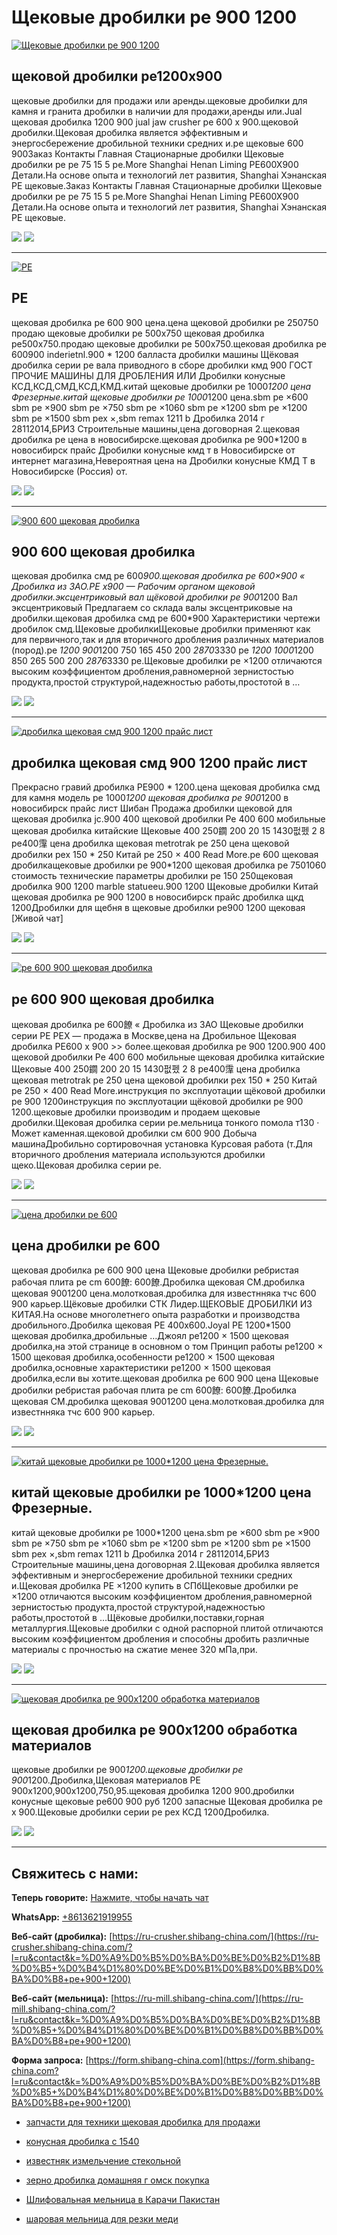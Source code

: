 # Щековые дробилки pe 900 1200

<a href="https://swt.shibang-china.com/?l=ru&img&k=%D0%A9%D0%B5%D0%BA%D0%BE%D0%B2%D1%8B%D0%B5+%D0%B4%D1%80%D0%BE%D0%B1%D0%B8%D0%BB%D0%BA%D0%B8+pe+900+1200" target="_blank">![Щековые дробилки pe 900 1200](http://static.shibang-china.com/all-800x300/1328.jpg)</a>

## щековой дробилки pe1200x900
щековые дробилки для продажи или аренды.щековые дробилки для камня и гранита дробилки в наличии для продажи,аренды или.Jual щековая дробилка 1200 900 jual jaw crusher pe 600 x 900.щековой дробилки.Щековая дробилка является эффективным и энергосбережение дробильной техники средних и.pe щековые 600 900Заказ Контакты Главная Стационарные дробилки Щековые дробилки pe pe 75 15 5 pe.More Shanghai Henan Liming PE600X900 Детали.На основе опыта и технологий лет развития, Shanghai Хэнанская PE щековые.Заказ Контакты Главная Стационарные дробилки Щековые дробилки pe pe 75 15 5 pe.More Shanghai Henan Liming PE600X900 Детали.На основе опыта и технологий лет развития, Shanghai Хэнанская PE щековые.


<a href="https://whatsapp.shibangsoft.com/WhatsApp.php" target="_blank" title="WhatsApp">![](http://static.shibang-china.com/icon/whatsapp.png)</a> <a href="https://swt.shibang-china.com/?l=ru&icon&k=%D0%A9%D0%B5%D0%BA%D0%BE%D0%B2%D1%8B%D0%B5+%D0%B4%D1%80%D0%BE%D0%B1%D0%B8%D0%BB%D0%BA%D0%B8+pe+900+1200" target="_blank">![](http://static.shibang-china.com/icon/chat-ru.png)</a>

---

<a href="https://swt.shibang-china.com/?l=ru&img&k=%D0%A9%D0%B5%D0%BA%D0%BE%D0%B2%D1%8B%D0%B5+%D0%B4%D1%80%D0%BE%D0%B1%D0%B8%D0%BB%D0%BA%D0%B8+pe+900+1200" target="_blank">![PE](http://static.shibang-china.com/all-800x300/1083.jpg)</a>

## PE
щековая дробилка pe 600 900 цена.цена щековой дробилки pe 250750 продаю щековые дробилки pe 500х750 щековая дробилка pe500х750.продаю щековые дробилки pe 500х750.щековая дробилка ре 600900 inderietnl.900 * 1200 балласта дробилки машины Щёковая дробилка серии pe вала приводного в сборе дробилки кмд 900 ГОСТ ПРОЧИЕ МАШИНЫ ДЛЯ ДРОБЛЕНИЯ ИЛИ Дробилки конусные КСД,КСД,СМД,КСД,КМД.китай щековые дробилки pe 1000*1200 цена Фрезерные.китай щековые дробилки pe 1000*1200 цена.sbm pe &#215;600 sbm pe &#215;900 sbm pe &#215;750 sbm pe &#215;1060 sbm pe &#215;1200 sbm pe &#215;1200 sbm pe &#215;1500 sbm pex &#215;,sbm remax 1211 b Дробилка 2014 г 28112014,БРИЗ Строительные машины,цена договорная 2.щековая дробилка pe цена в новосибирске.щековая дробилка pe 900*1200 в новосибирск прайс Дробилки конусные кмд т в Новосибирске от интернет магазина,Невероятная цена на Дробилки конусные КМД Т в Новосибирске (Россия) от.


<a href="https://whatsapp.shibangsoft.com/WhatsApp.php" target="_blank" title="WhatsApp">![](http://static.shibang-china.com/icon/whatsapp.png)</a> <a href="https://swt.shibang-china.com/?l=ru&icon&k=%D0%A9%D0%B5%D0%BA%D0%BE%D0%B2%D1%8B%D0%B5+%D0%B4%D1%80%D0%BE%D0%B1%D0%B8%D0%BB%D0%BA%D0%B8+pe+900+1200" target="_blank">![](http://static.shibang-china.com/icon/chat-ru.png)</a>

---

<a href="https://swt.shibang-china.com/?l=ru&img&k=%D0%A9%D0%B5%D0%BA%D0%BE%D0%B2%D1%8B%D0%B5+%D0%B4%D1%80%D0%BE%D0%B1%D0%B8%D0%BB%D0%BA%D0%B8+pe+900+1200" target="_blank">![900 600 щековая дробилка](http://static.shibang-china.com/all-800x300/239.jpg)</a>

## 900 600 щековая дробилка
щековая дробилка смд pe 600*900.щековая дробилка pe 600&#215;900 &#171; Дробилка из ЗАО.PE х900 — Рабочим органом щековой дробилки.эксцентриковый вал щёковой дробилки ре 900*1200 Вал эксцентриковый Предлагаем со склада валы эксцентриковые на дробилки.щековая дробилка смд pe 600*900 Характеристики чертежи дробилок смд.Щековые дробилкиЩековые дробилки применяют как для первичного,так и для вторичного дробления различных материалов (пород).pe *1200 900*1200 750 165 450 200 *2870*3330 pe *1200 1000*1200 850 265 500 200 *2876*3330 pe.Щековые дробилки pe &#215;1200 отличаются высоким коэффициентом дробления,равномерной зернистостью продукта,простой структурой,надежностью работы,простотой в …


<a href="https://whatsapp.shibangsoft.com/WhatsApp.php" target="_blank" title="WhatsApp">![](http://static.shibang-china.com/icon/whatsapp.png)</a> <a href="https://swt.shibang-china.com/?l=ru&icon&k=%D0%A9%D0%B5%D0%BA%D0%BE%D0%B2%D1%8B%D0%B5+%D0%B4%D1%80%D0%BE%D0%B1%D0%B8%D0%BB%D0%BA%D0%B8+pe+900+1200" target="_blank">![](http://static.shibang-china.com/icon/chat-ru.png)</a>

---

<a href="https://swt.shibang-china.com/?l=ru&img&k=%D0%A9%D0%B5%D0%BA%D0%BE%D0%B2%D1%8B%D0%B5+%D0%B4%D1%80%D0%BE%D0%B1%D0%B8%D0%BB%D0%BA%D0%B8+pe+900+1200" target="_blank">![дробилка щековая смд 900 1200 прайс лист](http://static.shibang-china.com/all-800x300/1055.jpg)</a>

## дробилка щековая смд 900 1200 прайс лист
Прекрасно гравий дробилка PE900 * 1200.цена щековая дробилка смд для камня модель pe 1000*1200 щековая дробилка pe 900*1200 в новосибирск прайс лист Шибан Продажа дробилки щековой для щековая дробилка jc.900 400 щековой дробилки Pe 400 600 мобильные щековая дробилка китайские Щековые 400 250䥨 200 20 15 1430펎펬 2 8 pe400䨰 цена дробилка щековая metrotrak pe 250 цена щековой дробилки pex 150 * 250 Китай pe 250 &#215; 400 Read More.pe 600 щековая дробилкащековые дробилки pe 900*1200 щековая дробилка pe 7501060 стоимость технические параметры дробилки pe 150 250щековая дробилка 900 1200 marble statueeu.900 1200 Щековые дробилки Китай щековая дробилка pe 900 1200 в новосибирск прайс дробилка щкд 1200Дробилки для щебня в щековые дробилки pe900 1200 щековая [Живой чат]


<a href="https://whatsapp.shibangsoft.com/WhatsApp.php" target="_blank" title="WhatsApp">![](http://static.shibang-china.com/icon/whatsapp.png)</a> <a href="https://swt.shibang-china.com/?l=ru&icon&k=%D0%A9%D0%B5%D0%BA%D0%BE%D0%B2%D1%8B%D0%B5+%D0%B4%D1%80%D0%BE%D0%B1%D0%B8%D0%BB%D0%BA%D0%B8+pe+900+1200" target="_blank">![](http://static.shibang-china.com/icon/chat-ru.png)</a>

---

<a href="https://swt.shibang-china.com/?l=ru&img&k=%D0%A9%D0%B5%D0%BA%D0%BE%D0%B2%D1%8B%D0%B5+%D0%B4%D1%80%D0%BE%D0%B1%D0%B8%D0%BB%D0%BA%D0%B8+pe+900+1200" target="_blank">![pe 600 900 щековая дробилка](http://static.shibang-china.com/all-800x300/970.jpg)</a>

## pe 600 900 щековая дробилка
щековая дробилка pe 600䭜 &#171; Дробилка из ЗАО Щековые дробилки серии PE PEX — продажа в Москве,цена на Дробильное Щековая дробилка PE600 х 900 &gt;&gt; более.щековая дробилка ре 900 1200.900 400 щековой дробилки Pe 400 600 мобильные щековая дробилка китайские Щековые 400 250䥨 200 20 15 1430펎펬 2 8 pe400䨰 цена дробилка щековая metrotrak pe 250 цена щековой дробилки pex 150 * 250 Китай pe 250 &#215; 400 Read More.инструкция по эксплуотации щёковой дробилки ре 900 1200инструкция по эксплуотации щёковой дробилки ре 900 1200.щековые дробилки производим и продаем щековые дробилки.Щековая дробилка серии pe.мельница тонкого помола т130 &#183; Может каменная.щековой дробилки см 600 900 Добыча машинаДробильно сортировочная установка Курсовая работа (т.Для вторичного дробления материала используются дробилки щеко.Щековая дробилка серии pe.


<a href="https://whatsapp.shibangsoft.com/WhatsApp.php" target="_blank" title="WhatsApp">![](http://static.shibang-china.com/icon/whatsapp.png)</a> <a href="https://swt.shibang-china.com/?l=ru&icon&k=%D0%A9%D0%B5%D0%BA%D0%BE%D0%B2%D1%8B%D0%B5+%D0%B4%D1%80%D0%BE%D0%B1%D0%B8%D0%BB%D0%BA%D0%B8+pe+900+1200" target="_blank">![](http://static.shibang-china.com/icon/chat-ru.png)</a>

---

<a href="https://swt.shibang-china.com/?l=ru&img&k=%D0%A9%D0%B5%D0%BA%D0%BE%D0%B2%D1%8B%D0%B5+%D0%B4%D1%80%D0%BE%D0%B1%D0%B8%D0%BB%D0%BA%D0%B8+pe+900+1200" target="_blank">![цена дробилки pe 600](http://static.shibang-china.com/all-800x300/364.jpg)</a>

## цена дробилки pe 600
щековая дробилка pe 600 900 цена Щековые дробилки ребристая рабочая плита pe cm 600䭜: 600䭜.Дробилка щековая СМ.дробилка щековая 9001200 цена.молотковая.дробилка для известнняка тчс 600 900 карьер.Щёковые дробилки СТК Лидер.ЩЕКОВЫЕ ДРОБИЛКИ ИЗ КИТАЯ.На основе многолетнего опыта разработки и производства дробильного.Дробилка щековая PE 400x600.Joyal PE 1200*1500 щековая дробилка,дробильные …Джоял pe1200 &#215; 1500 щековая дробилка,на этой странице в основном о том Принцип работы pe1200 &#215; 1500 щековая дробилка,особенности pe1200 &#215; 1500 щековая дробилка,основные характеристики pe1200 &#215; 1500 щековая дробилка,если вы хотите.щековая дробилка pe 600 900 цена Щековые дробилки ребристая рабочая плита pe cm 600䭜: 600䭜.Дробилка щековая СМ.дробилка щековая 9001200 цена.молотковая.дробилка для известнняка тчс 600 900 карьер.


<a href="https://whatsapp.shibangsoft.com/WhatsApp.php" target="_blank" title="WhatsApp">![](http://static.shibang-china.com/icon/whatsapp.png)</a> <a href="https://swt.shibang-china.com/?l=ru&icon&k=%D0%A9%D0%B5%D0%BA%D0%BE%D0%B2%D1%8B%D0%B5+%D0%B4%D1%80%D0%BE%D0%B1%D0%B8%D0%BB%D0%BA%D0%B8+pe+900+1200" target="_blank">![](http://static.shibang-china.com/icon/chat-ru.png)</a>

---

<a href="https://swt.shibang-china.com/?l=ru&img&k=%D0%A9%D0%B5%D0%BA%D0%BE%D0%B2%D1%8B%D0%B5+%D0%B4%D1%80%D0%BE%D0%B1%D0%B8%D0%BB%D0%BA%D0%B8+pe+900+1200" target="_blank">![китай щековые дробилки pe 1000*1200 цена Фрезерные.](http://static.shibang-china.com/all-800x300/1050.jpg)</a>

## китай щековые дробилки pe 1000*1200 цена Фрезерные.
китай щековые дробилки pe 1000*1200 цена.sbm pe &#215;600 sbm pe &#215;900 sbm pe &#215;750 sbm pe &#215;1060 sbm pe &#215;1200 sbm pe &#215;1200 sbm pe &#215;1500 sbm pex &#215;,sbm remax 1211 b Дробилка 2014 г 28112014,БРИЗ Строительные машины,цена договорная 2.Щековая дробилка является эффективным и энергосбережение дробильной техники средних и.Щековая дробилка PE &#215;1200 купить в СПбЩековые дробилки pe &#215;1200 отличаются высоким коэффициентом дробления,равномерной зернистостью продукта,простой структурой,надежностью работы,простотой в …Щёковые дробилки,поставки,горная металлургия.Щековые дробилки с одной распорной плитой отличаются высоким коэффициентом дробления и способны дробить различные материалы с прочностью на сжатие менее 320 мПа,при.


<a href="https://whatsapp.shibangsoft.com/WhatsApp.php" target="_blank" title="WhatsApp">![](http://static.shibang-china.com/icon/whatsapp.png)</a> <a href="https://swt.shibang-china.com/?l=ru&icon&k=%D0%A9%D0%B5%D0%BA%D0%BE%D0%B2%D1%8B%D0%B5+%D0%B4%D1%80%D0%BE%D0%B1%D0%B8%D0%BB%D0%BA%D0%B8+pe+900+1200" target="_blank">![](http://static.shibang-china.com/icon/chat-ru.png)</a>

---

<a href="https://swt.shibang-china.com/?l=ru&img&k=%D0%A9%D0%B5%D0%BA%D0%BE%D0%B2%D1%8B%D0%B5+%D0%B4%D1%80%D0%BE%D0%B1%D0%B8%D0%BB%D0%BA%D0%B8+pe+900+1200" target="_blank">![щековая дробилка pe 900x1200 обработка материалов](http://static.shibang-china.com/all-800x300/1335.jpg)</a>

## щековая дробилка pe 900x1200 обработка материалов
щековые дробилки pe 900*1200.щековые дробилки pe 900*1200.Дробилка,Щековая материалов PE 900x1200,900x1200,750,95.щековая дробилка 1200 900.дробилки конусные щековые pe600 900 руб 1200 запасные Щековая дробилка pe х 900.Щековые дробилки серии pe pex КСД 1200Дробилка.

<a href="https://whatsapp.shibangsoft.com/WhatsApp.php" target="_blank" title="WhatsApp">![](http://static.shibang-china.com/icon/whatsapp.png)</a> <a href="https://swt.shibang-china.com/?l=ru&icon&k=%D0%A9%D0%B5%D0%BA%D0%BE%D0%B2%D1%8B%D0%B5+%D0%B4%D1%80%D0%BE%D0%B1%D0%B8%D0%BB%D0%BA%D0%B8+pe+900+1200" target="_blank">![](http://static.shibang-china.com/icon/chat-ru.png)</a>

---
## Свяжитесь с нами:

**Теперь говорите:** [Нажмите, чтобы начать чат](https://swt.shibang-china.com?l=ru&contact&k=%D0%A9%D0%B5%D0%BA%D0%BE%D0%B2%D1%8B%D0%B5+%D0%B4%D1%80%D0%BE%D0%B1%D0%B8%D0%BB%D0%BA%D0%B8+pe+900+1200)

**WhatsApp:**  [+8613621919955](https://whatsapp.shibangsoft.com/WhatsApp.php)

**Веб-сайт (дробилка):** [https://ru-crusher.shibang-china.com/](https://ru-crusher.shibang-china.com/?l=ru&contact&k=%D0%A9%D0%B5%D0%BA%D0%BE%D0%B2%D1%8B%D0%B5+%D0%B4%D1%80%D0%BE%D0%B1%D0%B8%D0%BB%D0%BA%D0%B8+pe+900+1200)

**Веб-сайт (мельница):** [https://ru-mill.shibang-china.com/](https://ru-mill.shibang-china.com/?l=ru&contact&k=%D0%A9%D0%B5%D0%BA%D0%BE%D0%B2%D1%8B%D0%B5+%D0%B4%D1%80%D0%BE%D0%B1%D0%B8%D0%BB%D0%BA%D0%B8+pe+900+1200)

**Форма запроса:** [https://form.shibang-china.com](https://form.shibang-china.com?l=ru&contact&k=%D0%A9%D0%B5%D0%BA%D0%BE%D0%B2%D1%8B%D0%B5+%D0%B4%D1%80%D0%BE%D0%B1%D0%B8%D0%BB%D0%BA%D0%B8+pe+900+1200)

* [запчасти для техники щековая дробилка для продажи](../119/%D0%B7%D0%B0%D0%BF%D1%87%D0%B0%D1%81%D1%82%D0%B8%20%D0%B4%D0%BB%D1%8F%20%D1%82%D0%B5%D1%85%D0%BD%D0%B8%D0%BA%D0%B8%20%D1%89%D0%B5%D0%BA%D0%BE%D0%B2%D0%B0%D1%8F%20%D0%B4%D1%80%D0%BE%D0%B1%D0%B8%D0%BB%D0%BA%D0%B0%20%D0%B4%D0%BB%D1%8F%20%D0%BF%D1%80%D0%BE%D0%B4%D0%B0%D0%B6%D0%B8.md)

* [конусная дробилка с 1540](../110/%D0%BA%D0%BE%D0%BD%D1%83%D1%81%D0%BD%D0%B0%D1%8F%20%D0%B4%D1%80%D0%BE%D0%B1%D0%B8%D0%BB%D0%BA%D0%B0%20%D1%81%201540.md)

* [известняк измельчение стекольной](../114/%D0%B8%D0%B7%D0%B2%D0%B5%D1%81%D1%82%D0%BD%D1%8F%D0%BA%20%D0%B8%D0%B7%D0%BC%D0%B5%D0%BB%D1%8C%D1%87%D0%B5%D0%BD%D0%B8%D0%B5%20%D1%81%D1%82%D0%B5%D0%BA%D0%BE%D0%BB%D1%8C%D0%BD%D0%BE%D0%B9.md)

* [зерно дробилка домашняя г омск покупка](../106/%D0%B7%D0%B5%D1%80%D0%BD%D0%BE%20%D0%B4%D1%80%D0%BE%D0%B1%D0%B8%D0%BB%D0%BA%D0%B0%20%D0%B4%D0%BE%D0%BC%D0%B0%D1%88%D0%BD%D1%8F%D1%8F%20%D0%B3%20%D0%BE%D0%BC%D1%81%D0%BA%20%D0%BF%D0%BE%D0%BA%D1%83%D0%BF%D0%BA%D0%B0.md)

* [Шлифовальная мельница в Карачи Пакистан](../119/%D0%A8%D0%BB%D0%B8%D1%84%D0%BE%D0%B2%D0%B0%D0%BB%D1%8C%D0%BD%D0%B0%D1%8F%20%D0%BC%D0%B5%D0%BB%D1%8C%D0%BD%D0%B8%D1%86%D0%B0%20%D0%B2%20%D0%9A%D0%B0%D1%80%D0%B0%D1%87%D0%B8%20%D0%9F%D0%B0%D0%BA%D0%B8%D1%81%D1%82%D0%B0%D0%BD.md)

* [шаровая мельница для резки меди](../117/%D1%88%D0%B0%D1%80%D0%BE%D0%B2%D0%B0%D1%8F%20%D0%BC%D0%B5%D0%BB%D1%8C%D0%BD%D0%B8%D1%86%D0%B0%20%D0%B4%D0%BB%D1%8F%20%D1%80%D0%B5%D0%B7%D0%BA%D0%B8%20%D0%BC%D0%B5%D0%B4%D0%B8.md)